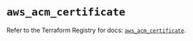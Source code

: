 # `aws_acm_certificate`

Refer to the Terraform Registry for docs: [`aws_acm_certificate`](https://registry.terraform.io/providers/hashicorp/aws/5.49.0/docs/resources/acm_certificate).
